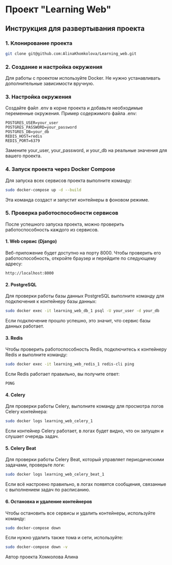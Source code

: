 # Проект "Learning Web"

## Инструкция для развертывания проекта
### 1. Клонирование проекта
```bash
git clone git@github.com:AlinaKhomkolova/Learning_web.git
```

### 2. Создание и настройка окружения
Для работы с проектом используйте Docker. Не нужно устанавливать дополнительные зависимости вручную.

### 3. Настройка окружения
Создайте файл .env в корне проекта и добавьте необходимые переменные окружения. Пример содержимого файла .env:

```bazaar
POSTGRES_USER=your_user
POSTGRES_PASSWORD=your_password
POSTGRES_DB=your_db
REDIS_HOST=redis
REDIS_PORT=6379
```
Замените your_user, your_password, и your_db на реальные значения для вашего проекта.


### 4. Запуск проекта через Docker Compose
Для запуска всех сервисов проекта выполните команду:
```bash
sudo docker-compose up -d --build
```
Эта команда создаст и запустит контейнеры в фоновом режиме.

### 5. Проверка работоспособности сервисов
После успешного запуска проекта, можно проверить работоспособность каждого из сервисов.

#### 1. Web сервис (Django)
Веб-приложение будет доступно на порту 8000. Чтобы проверить его работоспособность, откройте браузер и перейдите по следующему адресу:
```bazaar
http://localhost:8000
```

#### 2. PostgreSQL
Для проверки работы базы данных PostgreSQL выполните команду для подключения к контейнеру базы данных:
```bash
sudo docker exec -it learning_web_db_1 psql -U your_user -d your_db
```
Если подключение прошло успешно, это значит, что сервис базы данных работает.

#### 3. Redis
Чтобы проверить работоспособность Redis, подключитесь к контейнеру Redis и выполните команду:
```bash
sudo docker exec -it learning_web_redis_1 redis-cli ping
```
Если Redis работает правильно, вы получите ответ:
```
PONG
```
#### 4. Celery
Для проверки работы Celery, выполните команду для просмотра логов Celery контейнера:
```bash
sudo docker logs learning_web_celery_1
```
Если контейнер Celery работает, в логах будет видно, что он запущен и слушает очередь задач.

#### 5. Celery Beat
Для проверки работы Celery Beat, который управляет периодическими задачами, проверьте логи:
```bash
sudo docker logs learning_web_celery_beat_1
```
Если всё настроено правильно, в логах появятся сообщения, связанные с выполнением задач по расписанию.

#### 6. Остановка и удаление контейнеров
Чтобы остановить все сервисы и удалить контейнеры, используйте команду:
```bash
sudo docker-compose down
```
Если нужно удалить также тома и сети, используйте:
```bash
sudo docker-compose down -v
```

Автор проекта
Хомколова Алина

